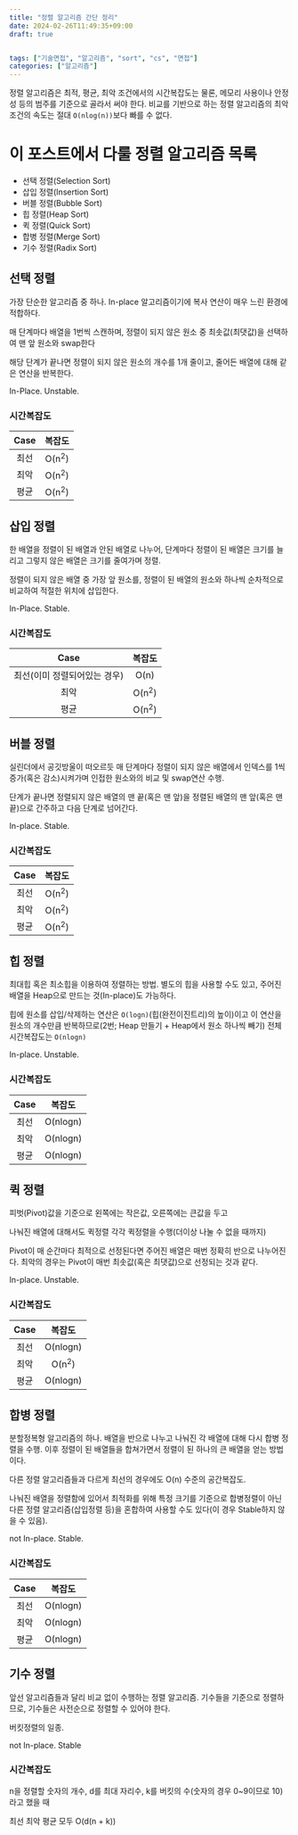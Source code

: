 ```yaml
---
title: "정렬 알고리즘 간단 정리"
date: 2024-02-26T11:49:35+09:00
draft: true


tags: ["기술면접", "알고리즘", "sort", "cs", "면접"]
categories: ["알고리즘"]
---
```


정렬 알고리즘은 최적, 평균, 최악 조건에서의 시간복잡도는 물론, 메모리 사용이나 안정성 등의 범주를 기준으로 골라서 써야 한다.
비교를 기반으로 하는 정렬 알고리즘의 최악 조건의 속도는 절대 ```O(nlog(n))```보다 빠를 수 없다.

# 이 포스트에서 다룰 정렬 알고리즘 목록

- 선택 정렬(Selection Sort)
- 삽입 정렬(Insertion Sort)
- 버블 정렬(Bubble Sort)
- 힙 정렬(Heap Sort)
- 퀵 정렬(Quick Sort)
- 합병 정렬(Merge Sort)
- 기수 정렬(Radix Sort)

## 선택 정렬

가장 단순한 알고리즘 중 하나. In-place 알고리즘이기에 복사 연산이 매우 느린 환경에 적합하다.

매 단계마다 배열을 1번씩 스캔하며, 정렬이 되지 않은 원소 중 최솟값(최댓값)을 선택하여 맨 앞 원소와 swap한다

해당 단계가 끝나면 정렬이 되지 않은 원소의 개수를 1개 줄이고, 줄어든 배열에 대해 같은 연산을 반복한다.

In-Place. Unstable.

### 시간복잡도
| Case |       복잡도        |
|:----:|:----------------:|
|  최선  |       O(n<sup>2</sup>)       |
|  최악  | O(n<sup>2</sup>) |
|  평균  |        O(n<sup>2</sup>)        |


## 삽입 정렬

한 배열을 정렬이 된 배열과 안된 배열로 나누어, 단계마다 정렬이 된 배열은 크기를 늘리고 그렇지 않은 배열은 크기를 줄여가며 정렬.

정렬이 되지 않은 배열 중 가장 앞 원소를, 정렬이 된 배열의 원소와 하나씩 순차적으로 비교하여 적절한 위치에 삽입한다.

In-Place. Stable.
### 시간복잡도
|       Case       |       복잡도        |
|:----------------:|:----------------:|
| 최선(이미 정렬되어있는 경우) |       O(n)       |
|        최악        | O(n<sup>2</sup>) |
|        평균        |        O(n<sup>2</sup>)        |

## 버블 정렬

실린더에서 공깃방울이 떠오르듯 매 단계마다 정렬이 되지 않은 배열에서 인덱스를 1씩 증가(혹은 감소)시켜가며 인접한 원소와의 비교 및 swap연산 수행.

단계가 끝나면 정렬되지 않은 배열의 맨 끝(혹은 맨 앞)을 정렬된 배열의 맨 앞(혹은 맨 끝)으로 간주하고 다음 단계로 넘어간다.

In-place. Stable.

### 시간복잡도
|       Case       |       복잡도        |
|:----------------:|:----------------:|
| 최선 |       O(n<sup>2</sup>)       |
|        최악        | O(n<sup>2</sup>) |
|        평균        |        O(n<sup>2</sup>)        |

## 힙 정렬

최대힙 혹은 최소힙을 이용하여 정렬하는 방법. 별도의 힙을 사용할 수도 있고, 주어진 배열을 Heap으로 만드는 것(In-place)도 가능하다.

힙에 원소를 삽입/삭제하는 연산은 ```O(logn)```(힙(완전이진트리)의 높이)이고 이 연산을 원소의 개수만큼 반복하므로(2번; Heap 만들기 + Heap에서 원소 하나씩 빼기) 전체 시간복잡도는 ```O(nlogn)```

In-place. Unstable.

### 시간복잡도
| Case |         복잡도         |
|:----:|:-------------------:|
| 최선  |      O(nlogn)       |
|  최악  |      O(nlogn)       |
|  평균  |      O(nlogn)       |

## 퀵 정렬

피벗(Pivot)값을 기준으로 왼쪽에는 작은값, 오른쪽에는 큰값을 두고

나눠진 배열에 대해서도 퀵정렬 각각 퀵정렬을 수행(더이상 나눌 수 없을 때까지)

Pivot이 매 순간마다 최적으로 선정된다면 주어진 배열은 매번 정확히 반으로 나누어진다. 최악의 경우는 Pivot이 매번 최솟값(혹은 최댓값)으로 선정되는 것과 같다.

In-place. Unstable.

### 시간복잡도
| Case |       복잡도        |
|:----:|:----------------:|
| 최선  |     O(nlogn)     |
|  최악  | O(n<sup>2</sup>) |
|  평균  | O(nlogn) |


## 합병 정렬

분할정복형 알고리즘의 하나. 배열을 반으로 나누고 나눠진 각 배열에 대해 다시 합병 정렬을 수행. 이후 정렬이 된 배열들을 합쳐가면서 정렬이 된 하나의 큰 배열을 얻는 방법이다.

다른 정렬 알고리즘들과 다르게 최선의 경우에도 O(n) 수준의 공간복잡도.

나눠진 배열을 정렬함에 있어서 최적화를 위해 특정 크기를 기준으로 합병정렬이 아닌 다른 정렬 알고리즘(삽입정렬 등)을 혼합하여 사용할 수도 있다(이 경우 Stable하지 않을 수 있음).

not In-place. Stable.

### 시간복잡도
| Case |         복잡도         |
|:----:|:-------------------:|
| 최선  |      O(nlogn)       |
|  최악  |      O(nlogn)       |
|  평균  |      O(nlogn)       |

## 기수 정렬

앞선 알고리즘들과 달리 비교 없이 수행하는 정렬 알고리즘. 기수들을 기준으로 정렬하므로, 기수들은 사전순으로 정렬할 수 있어야 한다.

버킷정렬의 일종.

not In-place. Stable

### 시간복잡도

n을 정렬할 숫자의 개수, d를 최대 자리수, k를 버킷의 수(숫자의 경우 0~9이므로 10)라고 했을 때

최선 최악 평균 모두 O(d(n + k))
